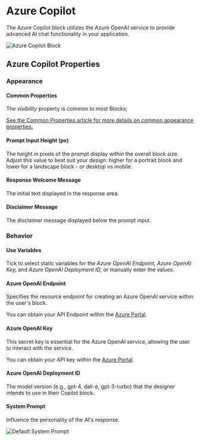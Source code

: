 # Azure Copilot

The Azure Copilot block utilizes the Azure OpenAI service to provide advanced AI chat functionality in your application.

![Azure Copilot Block]()

## Azure Copilot Properties

### Appearance

#### Common Properties

The _visibility_ property is common to most Blocks;

[See the Common Properties article for more details on common appearance properties.](../common-properties.md#appearance)

#### Prompt Input Height (px)

The height in pixels of the prompt display within the overall block size. Adjust this value to best suit your design: higher for a portrait block and lower for a landscape block - or desktop vs mobile.

#### Response Welcome Message

The initial text displayed in the response area.

#### Disclaimer Message

The disclaimer message displayed below the prompt input.

### Behavior

#### Use Variables

Tick to select static variables for the _Azure OpenAI Endpoint, Azure OpenAI Key,_ and _Azure OpenAI Deployment ID,_ or manually enter the values.

#### Azure OpenAI Endpoint

Specifies the resource endpoint for creating an Azure OpenAI service within the user's block.

You can obtain your API Endpoint within the [Azure Portal](https://portal.azure.com).

#### Azure OpenAI Key

This secret key is essential for the Azure OpenAI service, allowing the user to interact with the service.

You can obtain your API key within the [Azure Portal](https://portal.azure.com).

#### Azure OpenAI Deployment ID

The model version (e.g., gpt-4, dall-e, gpt-3-turbo) that the designer intends to use in their Copilot block.

#### System Prompt

Influence the personality of the AI's response.

![Default System Prompt]()


